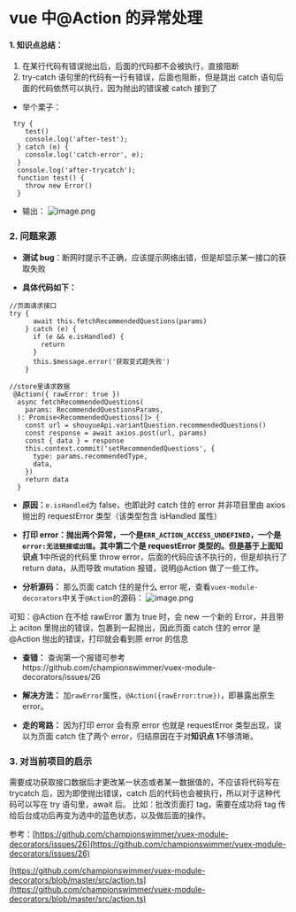 # vue 中@Action 的异常处理

#### 1. 知识点总结：

1. 在某行代码有错误抛出后，后面的代码都不会被执行，直接阻断
2. try-catch 语句里的代码有一行有错误，后面也阻断，但是跳出 catch 语句后面的代码依然可以执行，因为抛出的错误被 catch 接到了

- 举个栗子：

```
 try {
    test()
    console.log('after-test');
  } catch (e) {
    console.log('catch-error', e);
  }
  console.log('after-trycatch');
  function test() {
    throw new Error()
  }
```

- 输出：
  ![image.png](https://upload-images.jianshu.io/upload_images/6123292-15707179ac1121f0.png?imageMogr2/auto-orient/strip%7CimageView2/2/w/1240)

### 2. 问题来源

- **测试 bug**：断网时提示不正确，应该提示网络出错，但是却显示某一接口的获取失败

- **具体代码如下：**

```
//页面请求接口
try {
      await this.fetchRecommendedQuestions(params)
    } catch (e) {
      if (e && e.isHandled) {
        return
      }
      this.$message.error('获取变式题失败')
    }

//store里请求数据
 @Action({ rawError: true })
  async fetchRecommendedQuestions(
    params: RecommendedQuestionsParams,
  ): Promise<RecommendedQuestions[]> {
    const url = shouyueApi.variantQuestion.recommendedQuestions()
    const response = await axios.post(url, params)
    const { data } = response
    this.context.commit('setRecommendedQuestions', {
      type: params.recommendedType,
      data,
    })
    return data
  }
```

- **原因：**`e.isHandled`为 false，也即此时 catch 住的 error 并非项目里由 axios 抛出的 requestError 类型（该类型包含 isHandled 属性）

- **打印 error：**抛出两个异常，一个是`ERR_ACTION_ACCESS_UNDEFINED`，一个是`error:无法链接或出错`。其中第二个是 requestError 类型的。但是基于上面**知识点 1**中所说的代码里 throw error，后面的代码应该不执行的，但是却执行了 return data，从而导致 mutation 报错，说明@Action 做了一些工作。

- **分析源码：** 那么页面 catch 住的是什么 error 呢，查看`vuex-module-decorators`中关于`@Action`的源码：
  ![image.png](https://upload-images.jianshu.io/upload_images/6123292-d6cb07a076df5190.png?imageMogr2/auto-orient/strip%7CimageView2/2/w/1240)

可知：@Action 在不给 rawError 置为 true 时，会 new 一个新的 Error，并且带上 aciton 里抛出的错误，包裹到一起抛出，因此页面 catch 住的 error 是@Action 抛出的错误，打印就会看到原 error 的信息

- **查错：** 查询第一个报错可参考https://github.com/championswimmer/vuex-module-decorators/issues/26

- **解决方法：** 加`rawError`属性，`@Action({rawError:true})`，即暴露出原生 error。

- **走的弯路：** 因为打印 error 会有原 error 也就是 requestError 类型出现，误以为页面 catch 住了两个 error，归结原因在于对**知识点 1**不够清晰。

### 3. 对当前项目的启示

需要成功获取接口数据后才更改某一状态或者某一数据值的，不应该将代码写在 trycatch 后，因为即使抛出错误，catch 后的代码也会被执行，所以对于这种代码可以写在 try 语句里，await 后。
比如：批改页面打 tag，需要在成功将 tag 传给后台成功后再变为选中的蓝色状态，以及做后面的操作。

参考：[https://github.com/championswimmer/vuex-module-decorators/issues/26](https://github.com/championswimmer/vuex-module-decorators/issues/26)

[https://github.com/championswimmer/vuex-module-decorators/blob/master/src/action.ts](https://github.com/championswimmer/vuex-module-decorators/blob/master/src/action.ts)
